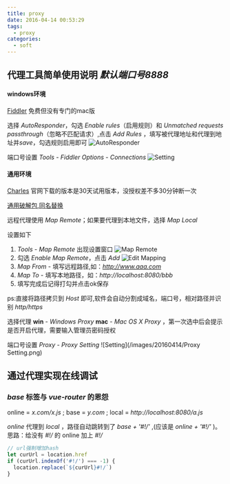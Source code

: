 ```yaml
---
title: proxy
date: 2016-04-14 00:53:29
tags:
  - proxy
categories:
  - soft
---
```


## 代理工具简单使用说明 *默认端口号8888*
#### windows环境
[Fiddler](https://www.telerik.com/download/fiddler) 免费但没有专门的mac版

选择 *AutoResponder*，勾选 *Enable rules*（启用规则）和 *Unmatched requests passthrough*（忽略不匹配请求）,点击 *Add Rules* ，填写被代理地址和代理到地址并*save*，勾选规则启用即可
![AutoResponder](/images/20160414/fiddler.png)

端口号设置 *Tools* - *Fiddler Options* - *Connections*
![Setting](/images/20160414/setting.png)

#### 通用环境
[Charles](https://www.charlesproxy.com/) 官网下载的版本是30天试用版本，没授权差不多30分钟断一次

<!--more-->

[通用破解包,同名替换](/file/charles.jar)

远程代理使用 *Map Remote*；如果要代理到本地文件，选择 *Map Local*

设置如下
1. *Tools* - *Map Remote* 出现设置窗口 ![Map Remote](/images/20160414/charles.png)
2. 勾选 *Enable Map Remote*，点击 *Add* ![Edit Mapping](/images/20160414/EditMapping.png)
3. *Map From* - 填写远程路径,如：*http://www.aaa.com*
4. *Map To* - 填写本地路径，如：*http://localhost:8080/bbb*
5. 填写完成后记得打勾并点击ok保存

ps:直接将路径拷贝到 *Host* 即可,软件会自动分割成域名，端口号，相对路径并识别 *http/https*

选择代理
**win** - *Windows Proxy*
**mac** - *Mac OS X Proxy* ，第一次选中后会提示是否开启代理，需要输入管理员密码授权

端口号设置 *Proxy* - *Proxy Setting*
![Setting](/images/20160414/Proxy Setting.png)

## 通过代理实现在线调试
### *base* 标签与 *vue-router* 的恩怨

online = *x.com/x.js* ; base = *y.com* ; local = *http://localhost:8080/a.js*

*online* 代理到 *local* ，路径自动跳转到了 *base + '#!/'* ,(应该是 *online + '#!/'* )。思路：给没有 *#!/* 的 online 加上 *#!/*


```js
// url强制增加hash
let curUrl = location.href
if (curUrl.indexOf('#!/') === -1) {
  location.replace(`${curUrl}#!/`)
}
```




